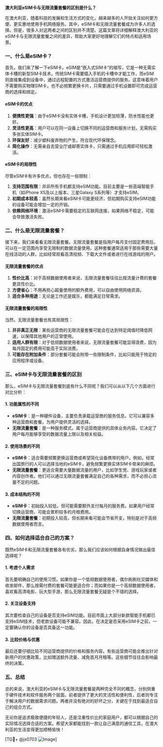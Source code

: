 **澳大利亚eSIM卡与无限流量套餐的区别是什么？**

在澳大利亚，随着科技的发展和生活方式的变化，越来越多的人开始关注如何更方便、更实惠地使用手机网络服务。其中，eSIM卡和无限流量套餐成为许多人的选择。但是，很多人对这两者之间的区别并不清楚。这篇文章将详细解释澳大利亚的eSIM卡与无限流量套餐之间的差异，帮助大家更好地理解它们的特点和适用场景。

### 一、什么是eSIM卡？

首先，我们来了解一下eSIM卡。eSIM是“嵌入式SIM卡”的缩写，它是一种无需实体卡槽的新型SIM卡技术。传统SIM卡需要插入手机的卡槽中才能工作，而eSIM则直接集成到设备中，通过远程配置的方式激活运营商提供的服务。这意味着用户不需要购买物理SIM卡，也不必频繁更换卡片，只需要通过手机设置即可完成运营商的选择和绑定。

#### eSIM卡的优点

1. **便携性更强**：由于eSIM卡没有实体卡槽，手机设计更加轻薄，防水性能也更好。
2. **灵活性更高**：用户可以在同一设备上切换不同的运营商和服务计划，无需购买多张实体SIM卡。
3. **环保友好**：减少塑料废弃物的产生，符合现代环保理念。
4. **简化操作**：无需亲自去营业厅或邮寄实体卡，只需通过手机应用即可轻松激活。

#### eSIM卡的局限性

尽管eSIM卡有许多优点，但也存在一些限制：

1. **支持范围有限**：并非所有手机都支持eSIM功能。目前主要是一些高端智能手机（如iPhone XS及以上版本、三星Galaxy S系列等）才支持eSIM。
2. **初期成本较高**：虽然长期来看eSIM卡可能更经济，但初期购买支持eSIM功能的设备可能会增加一定的开销。
3. **依赖网络环境**：激活eSIM卡需要稳定的互联网连接，如果网络不稳定，可能会导致激活失败。

### 二、什么是无限流量套餐？

接下来，我们来看看无限流量套餐。无限流量套餐是指用户每月支付固定费用后，可以在一定范围内享受无限制的数据流量使用。这种套餐通常适用于那些需要大量在线活动的人群，比如经常观看高清视频、下载大文件或者进行在线游戏的用户。

#### 无限流量套餐的优点

1. **性价比高**：对于高频数据使用者来说，无限流量套餐往往比按流量计费的套餐更具性价比。
2. **方便省心**：不用再担心超量使用的额外费用，可以自由使用网络资源。
3. **适合多种用途**：无论是工作还是娱乐，都能满足日常需求。

#### 无限流量套餐的局限性

当然，无限流量套餐也有其局限性：

1. **并非真正无限**：某些运营商的无限流量套餐可能会在达到特定阈值时降低网速，以保障其他用户的正常使用。
2. **适用人群有限**：对于低频数据使用者来说，无限流量套餐可能显得浪费，因为每月固定的费用可能高于实际消费。
3. **可能存在附加条件**：部分套餐可能会附带一些限制条件，比如只能用于特定的应用程序或设备。

### 三、eSIM卡与无限流量套餐的区别

那么，eSIM卡与无限流量套餐到底有什么不同呢？我们可以从以下几个方面进行对比分析：

#### 1. 功能属性的不同

- **eSIM卡**：是一种硬件设备，主要负责承载运营商的服务信息。它可以兼容多种运营商和套餐，为用户提供灵活的选择。
- **无限流量套餐**：是一种服务模式，属于运营商提供的具体业务内容。它决定了用户每月能够享受的数据流量上限以及相关权益。

#### 2. 使用场景的不同

- **eSIM卡**：适合需要频繁更换运营商或希望简化设备携带的用户。例如，经常出国旅行的人可以选择当地的eSIM卡，避免频繁更换实体SIM卡带来的麻烦。
- **无限流量套餐**：更适合需要大量数据流量的用户，比如学生党、游戏玩家或者内容创作者。他们可以通过无限流量套餐满足自己的各种需求，而不必担心流量不足的问题。

#### 3. 成本结构的不同

- **eSIM卡**：初始投入较低，但可能需要额外支付每月的服务费。如果用户经常切换运营商，可能会累积较多的月租费用。
- **无限流量套餐**：初期投入较高，但长期来看可能会节省开支，特别是对于高频数据使用者而言。

### 四、如何选择适合自己的方案？

既然eSIM卡和无限流量套餐各有优劣，那么我们应该如何根据自身情况做出最佳选择呢？

#### 1. 考虑个人需求

首先要明确自己的使用习惯。如果你是一个低频数据使用者，偶尔刷刷社交媒体和收发邮件，那么按需付费的套餐可能更适合你；而如果你是一个高频数据使用者，喜欢看高清电影、玩大型手游，那么无限流量套餐无疑是个不错的选择。

#### 2. 关注设备支持

其次要检查自己的设备是否支持eSIM功能。目前市面上大部分新款智能手机都已支持eSIM技术，但老款设备可能不兼容。因此，在决定是否采用eSIM卡之前，一定要确认你的设备是否具备这一功能。

#### 3. 比较价格与优惠

最后还要仔细比较不同运营商提供的价格和服务内容。有些运营商可能会推出针对新用户的优惠政策，比如赠送额外流量、减免首月月租等。这些细节往往会影响最终的决策。

### 五、总结

总的来说，澳大利亚的eSIM卡与无限流量套餐是两种完全不同的概念，分别侧重于硬件技术和软件服务两个层面。前者提供了更大的灵活性和便利性，后者则专注于解决用户的数据需求问题。两者并没有绝对的好坏之分，关键在于找到最适合自己的组合方式。

无论你是追求极致便捷的年轻人，还是注重性价比的家庭用户，都可以根据自己的实际情况选择合适的方案。希望大家都能找到一款让自己满意的通信工具，在澳大利亚的生活变得更加顺畅愉快！

[TG💪+ @jx0703 ![Image](https://github.com/user-attachments/assets/dbca1d08-cadb-493c-b0ec-ad6f7a83f270)]